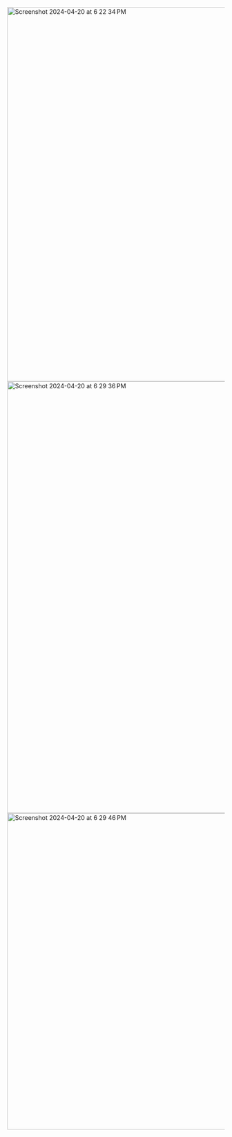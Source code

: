 <img width="867" alt="Screenshot 2024-04-20 at 6 22 34 PM" src="https://github.com/hawad416/reality-ai/assets/56128703/23fe044c-abf9-4f71-85ab-972f34f058cb">
<img width="1000" alt="Screenshot 2024-04-20 at 6 29 36 PM" src="https://github.com/hawad416/reality-ai/assets/56128703/bf84d927-05bb-49c2-9b0e-e303057350f3">
<img width="733" alt="Screenshot 2024-04-20 at 6 29 46 PM" src="https://github.com/hawad416/reality-ai/assets/56128703/a762f331-7bae-4d86-89ec-398fb93038d3">
